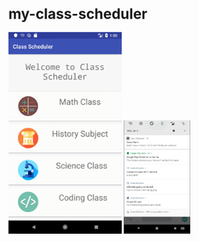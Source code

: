 # my-class-scheduler

<img src="assets/demo.gif" width="225" height="400" />
<img src="assets/demo-notification.PNG" height="225" height="400" />
